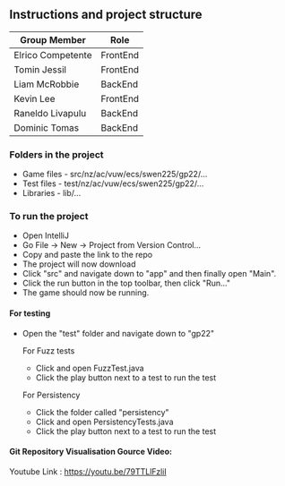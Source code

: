 ## Instructions and project structure

| Group Member       | Role     |
| ------------------ | -------- |
| Elrico Competente  | FrontEnd |
| Tomin Jessil       | FrontEnd |
| Liam McRobbie      | BackEnd  |
| Kevin Lee          | FrontEnd |
| Raneldo Livapulu   | BackEnd  |
| Dominic Tomas      | BackEnd  |

### Folders in the project
* Game files - src/nz/ac/vuw/ecs/swen225/gp22/...
* Test files - test/nz/ac/vuw/ecs/swen225/gp22/...
* Libraries - lib/...


### To run the project
* Open IntelliJ
* Go File -> New -> Project from Version Control...
* Copy and paste the link to the repo
* The project will now download
* Click "src" and navigate down to "app" and then finally open "Main".
* Click the run button in the top toolbar, then click "Run..."
* The game should now be running. 

#### For testing
* Open the "test" folder and navigate down to "gp22"

  For Fuzz tests
  * Click and open FuzzTest.java
  * Click the play button next to a test to run the test
  
  For Persistency
  * Click the folder called "persistency" 
  * Click and open PersistencyTests.java
  * Click the play button next to a test to run the test

#### Git Repository Visualisation Gource Video:
Youtube Link : https://youtu.be/79TTLlFzliI


